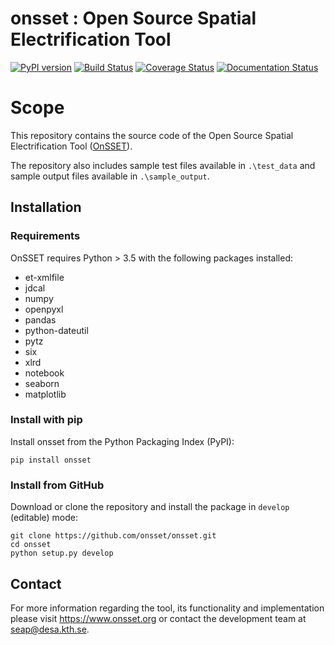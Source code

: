 onsset : Open Source Spatial Electrification Tool
=================================================

[![PyPI version](https://badge.fury.io/py/onsset.svg)](https://badge.fury.io/py/onsset)
[![Build Status](https://travis-ci.com/OnSSET/onsset.svg?branch=master)](https://travis-ci.com/OnSSET/onsset)
[![Coverage Status](https://coveralls.io/repos/github/OnSSET/onsset/badge.svg?branch=master)](https://coveralls.io/github/OnSSET/onsset?branch=master)
[![Documentation Status](https://readthedocs.org/projects/onsset/badge/?version=latest)](https://onsset.readthedocs.io/en/latest/?badge=latest)

# Scope

This repository contains the source code of the Open Source Spatial Electrification Tool
([OnSSET](http://www.onsset.org/)).


The repository also includes sample test files available in ```.\test_data```
and sample output files available in ```.\sample_output```.

## Installation

### Requirements

OnSSET requires Python > 3.5 with the following packages installed:
- et-xmlfile
- jdcal
- numpy
- openpyxl
- pandas
- python-dateutil
- pytz
- six
- xlrd
- notebook
- seaborn
- matplotlib

### Install with pip

Install onsset from the Python Packaging Index (PyPI):

```
pip install onsset
```

### Install from GitHub

Download or clone the repository and install the package in `develop`
(editable) mode:

```
git clone https://github.com/onsset/onsset.git
cd onsset
python setup.py develop
```

## Contact
For more information regarding the tool, its functionality and implementation
please visit https://www.onsset.org or contact the development team
at seap@desa.kth.se.
